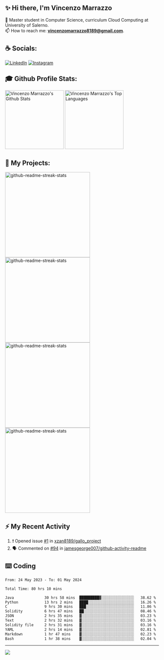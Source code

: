 ## ✨ Hi there, I'm Vincenzo Marrazzo

🌱 Master student in Computer Science, curriculum Cloud Computing at University of Salerno.<br>
📫 How to reach me: **vincenzomarrazzo8189@gmail.com**.

<!-- Connect with me -->
## ☕ Socials:

[![LinkedIn](https://img.shields.io/badge/LinkedIn-%230077B5.svg?logo=linkedin&logoColor=white)](https://www.linkedin.com/in/vincenzo-marrazzo/)
[![Instagram](https://img.shields.io/badge/Instagram-%23E4405F.svg?logo=Instagram&logoColor=white)](https://www.instagram.com/xzan8189)

## 🎓 Github Profile Stats:

<a href="https://github.com/anuraghazra/github-readme-stats"><img alt="Vincenzo Marrazzo's Github Stats" src="https://denvercoder1-github-readme-stats.vercel.app/api/?username=xzan8189&show_icons=true&include_all_commits=true&count_private=true&theme=react&hide_border=true&bg_color=1F222E&title_color=F85D7F&icon_color=F8D866" height="192px"/></a>
<a href="https://github.com/anuraghazra/github-readme-stats"><img alt="Vincenzo Marrazzo's Top Languages" src="https://denvercoder1-github-readme-stats.vercel.app/api/top-langs/?username=xzan8189&langs_count=8&layout=compact&theme=react&hide_border=true&bg_color=1F222E&title_color=F85D7F&icon_color=F8D866&hide=Jupyter%20Notebook,Roff" height="192px"/></a>

## 🚀 My Projects:

<a href="https://github.com/xzan8189/Gym-IoT"><img width="278" src="https://denvercoder1-github-readme-stats.vercel.app/api/pin/?username=xzan8189&repo=Gym-IoT&theme=react&bg_color=1F222E&title_color=F85D7F&hide_border=true&icon_color=F8D866&show_icons=false" alt="github-readme-streak-stats"></a>
<a href="https://github.com/xzan8189/CryptoBot"><img width="278" src="https://denvercoder1-github-readme-stats.vercel.app/api/pin/?username=xzan8189&repo=CryptoBot&theme=react&bg_color=1F222E&title_color=F85D7F&hide_border=true&icon_color=F8D866&show_icons=false" alt="github-readme-streak-stats"></a>
<a href="https://github.com/xzan8189/GameOfLife-mpi"><img width="278" src="https://denvercoder1-github-readme-stats.vercel.app/api/pin/?username=xzan8189&repo=GameOfLife-mpi&theme=react&bg_color=1F222E&title_color=F85D7F&hide_border=true&icon_color=F8D866&show_icons=false" alt="github-readme-streak-stats"></a>
<a href="https://github.com/xzan8189/Statistical-survey-of-university-salaries-2021"><img width="278" src="https://denvercoder1-github-readme-stats.vercel.app/api/pin/?username=xzan8189&repo=Statistical-survey-of-university-salaries-2021&theme=react&bg_color=1F222E&title_color=F85D7F&hide_border=true&icon_color=F8D866&show_icons=false" alt="github-readme-streak-stats"></a>

## ⚡ My Recent Activity
<!-- https://github.com/jamesgeorge007/github-activity-readme -->
<!--START_SECTION:activity-->
1. ❗ Opened issue [#1](https://github.com/xzan8189/gallo_project/issues/1) in [xzan8189/gallo_project](https://github.com/xzan8189/gallo_project)
2. 🗣 Commented on [#94](https://github.com/jamesgeorge007/github-activity-readme/issues/94#issuecomment-1534875973) in [jamesgeorge007/github-activity-readme](https://github.com/jamesgeorge007/github-activity-readme)
<!--END_SECTION:activity-->

## ⌨️ Coding
<!--START_SECTION:waka-->

```txt
From: 24 May 2023 - To: 01 May 2024

Total Time: 80 hrs 10 mins

Java              30 hrs 58 mins  █████████▓░░░░░░░░░░░░░░░   38.62 %
Python            13 hrs 2 mins   ████░░░░░░░░░░░░░░░░░░░░░   16.26 %
C                 9 hrs 30 mins   ███░░░░░░░░░░░░░░░░░░░░░░   11.86 %
Solidity          6 hrs 47 mins   ██░░░░░░░░░░░░░░░░░░░░░░░   08.46 %
JSON              2 hrs 35 mins   ▓░░░░░░░░░░░░░░░░░░░░░░░░   03.23 %
Text              2 hrs 32 mins   ▓░░░░░░░░░░░░░░░░░░░░░░░░   03.16 %
Solidity file     2 hrs 31 mins   ▓░░░░░░░░░░░░░░░░░░░░░░░░   03.16 %
YAML              2 hrs 14 mins   ▓░░░░░░░░░░░░░░░░░░░░░░░░   02.81 %
Markdown          1 hr 47 mins    ▓░░░░░░░░░░░░░░░░░░░░░░░░   02.23 %
Bash              1 hr 38 mins    ▓░░░░░░░░░░░░░░░░░░░░░░░░   02.04 %
```

<!--END_SECTION:waka-->
---
<!-- Number of visitors -->
<a href="https://visitcount.itsvg.in">
  <img src="https://visitcount.itsvg.in/api?id=xzan8189&label=Profile%20Views&color=11&icon=5&pretty=false" />
</a>

